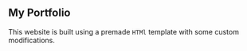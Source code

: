 ## My Portfolio
This website is built using a premade `HTMl` template with some custom modifications.
